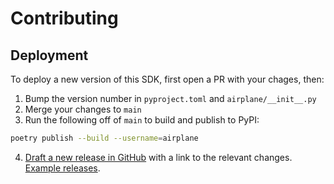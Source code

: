# Contributing

## Deployment

To deploy a new version of this SDK, first open a PR with your chages, then:

1. Bump the version number in `pyproject.toml` and `airplane/__init__.py`
2. Merge your changes to `main`
3. Run the following off of `main` to build and publish to PyPI:

```sh
poetry publish --build --username=airplane
```

4. [Draft a new release in GitHub](https://github.com/airplanedev/python-sdk/releases/new) with a link to the relevant changes. [Example releases](https://github.com/airplanedev/python-sdk/releases).
